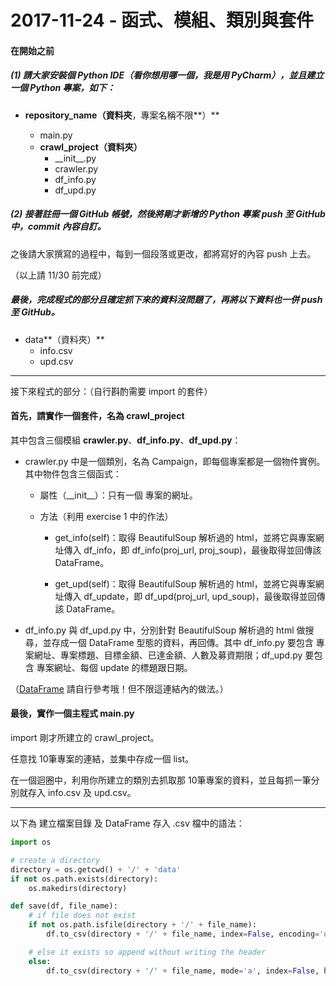 # 2017-11-24 - 函式、模組、類別與套件

#### 在開始之前

##### \(1\) 請大家安裝個 Python IDE（看你想用哪一個，我是用 PyCharm），並且建立一個 Python 專案，如下：

* **repository\_name（資料夾**，專案名稱不限**）**

  * main.py
  * **crawl\_project（資料夾）**
    * \_\_init\_\_.py
    * crawler.py
    * df\_info.py
    * df\_upd.py

##### \(2\) 接著註冊一個 GitHub 帳號，然後將剛才新增的 Python 專案 push 至 GitHub 中，commit 內容自訂。

之後請大家撰寫的過程中，每到一個段落或更改，都將寫好的內容 push 上去。

（以上請 11/30 前完成）

##### 最後，完成程式的部分且確定抓下來的資料沒問題了，再將以下資料也一併 push 至 GitHub。

* data**（資料夾）**
  * info.csv
  * upd.csv

---

接下來程式的部分：（自行斟酌需要 import 的套件）

#### 首先，請實作一個套件，名為 crawl\_project

其中包含三個模組 **crawler.py**、**df\_info.py**、**df\_upd.py**：

* crawler.py 中是一個類別，名為 Campaign，即每個專案都是一個物件實例。 其中物件包含三個函式：

  * 屬性（\_\_init\_\_）：只有一個 專案的網址。

  * 方法（利用 exercise 1 中的作法）

    * get\_info\(self\)：取得 BeautifulSoup 解析過的 html，並將它與專案網址傳入 df\_info，即 df\_info\(proj\_url, proj\_soup\)，最後取得並回傳該 DataFrame。

    * get\_upd\(self\)：取得 BeautifulSoup 解析過的 html，並將它與專案網址傳入 df\_update，即 df\_upd\(proj\_url, upd\_soup\)，最後取得並回傳該 DataFrame。

* df\_info.py 與 df\_upd.py 中，分別針對 BeautifulSoup 解析過的 html 做搜尋，並存成一個 DataFrame 型態的資料，再回傳。其中 df\_info.py 要包含 專案網址、專案標題、目標金額、已達金額、人數及募資期限；df\_upd.py 要包含 專案網址、每個 update 的標題跟日期。

（[DataFrame](//171026_about_python.md#dataframe) 請自行參考哦！但不限這連結內的做法。）

#### 最後，實作一個主程式 main.py

import 剛才所建立的 crawl\_project。

任意找 10筆專案的連結，並集中存成一個 list。

在一個迴圈中，利用你所建立的類別去抓取那 10筆專案的資料，並且每抓一筆分別就存入 info.csv 及 upd.csv。

---

以下為 建立檔案目錄 及 DataFrame 存入 .csv 檔中的語法：

```py
import os

# create a directory
directory = os.getcwd() + '/' + 'data'
if not os.path.exists(directory):
    os.makedirs(directory)

def save(df, file_name):
    # if file does not exist
    if not os.path.isfile(directory + '/' + file_name): 
        df.to_csv(directory + '/' + file_name, index=False, encoding='utf-8-sig')

    # else it exists so append without writing the header
    else:  
        df.to_csv(directory + '/' + file_name, mode='a', index=False, header=False, encoding='utf-8-sig')
```



